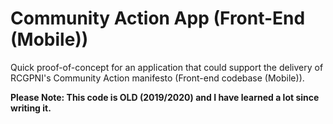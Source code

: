 # Community Action App (Front-End (Mobile))
Quick proof-of-concept for an application that could support the delivery of RCGPNI's Community Action manifesto (Front-end codebase (Mobile)).

**Please Note: This code is OLD (2019/2020) and I have learned a lot since writing it.**
